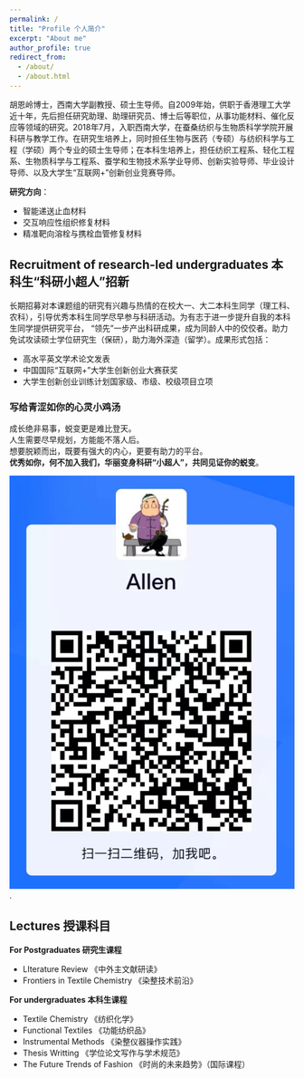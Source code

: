 ```yaml
---
permalink: /
title: "Profile 个人简介"
excerpt: "About me"
author_profile: true
redirect_from: 
  - /about/
  - /about.html
---
```


胡恩岭博士，西南大学副教授、硕士生导师。自2009年始，供职于香港理工大学近十年，先后担任研究助理、助理研究员、博士后等职位，从事功能材料、催化反应等领域的研究。2018年7月，入职西南大学，在蚕桑纺织与生物质科学学院开展科研与教学工作。在研究生培养上，同时担任生物与医药（专硕）与纺织科学与工程（学硕）两个专业的硕士生导师；在本科生培养上，担任纺织工程系、轻化工程系、生物质科学与工程系、蚕学和生物技术系学业导师、创新实验导师、毕业设计导师、以及大学生“互联网+”创新创业竞赛导师。

**研究方向**：
- 智能递送止血材料
- 交互响应性组织修复材料
- 精准靶向溶栓与携栓血管修复材料


   
## Recruitment of research-led undergraduates 本科生“科研小超人”招新
长期招募对本课题组的研究有兴趣与热情的在校大一、大二本科生同学（理工科、农科），引导优秀本科生同学尽早参与科研活动。为有志于进一步提升自我的本科生同学提供研究平台， “领先”一步产出科研成果，成为同龄人中的佼佼者。助力免试攻读硕士学位研究生（保研），助力海外深造（留学）。成果形式包括：
- 高水平英文学术论文发表
- 中国国际“互联网+”大学生创新创业大赛获奖
- 大学生创新创业训练计划国家级、市级、校级项目立项


### 写给青涩如你的心灵小鸡汤
成长绝非易事，蜕变更是难比登天。\
人生需要尽早规划，方能能不落人后。\
想要脱颖而出，既要有强大的内心，更要有助力的平台。\
**优秀如你，何不加入我们，华丽变身科研“小超人”，共同见证你的蜕变**。


![QQ二维码扫描](/images/qqQRcode.png).




## Lectures 授课科目

**For Postgraduates 研究生课程**
- LIterature Review 《中外主文献研读》
- Frontiers in Textile Chemistry 《染整技术前沿》


**For undergraduates 本科生课程**
- Textile Chemistry 《纺织化学》
- Functional Textiles 《功能纺织品》
- Instrumental Methods 《染整仪器操作实践》
- Thesis Writting 《学位论文写作与学术规范》
- The Future Trends of Fashion 《时尚的未来趋势》（国际课程） 

